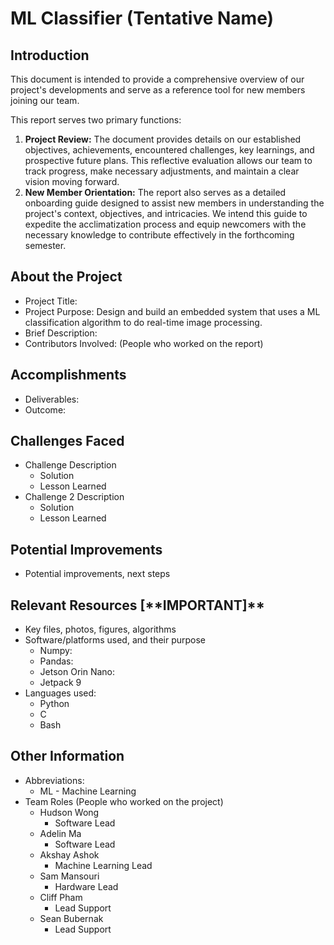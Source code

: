 # ML Classifier (Tentative Name)

## Introduction
This document is intended to provide a comprehensive overview of our project's developments and serve as a reference tool for new members joining our team.

This report serves two primary functions:

1. **Project Review:** The document provides details on our established objectives, achievements, encountered challenges, key learnings, and prospective future plans. This reflective evaluation allows our team to track progress, make necessary adjustments, and maintain a clear vision moving forward.  
2. **New Member Orientation:** The report also serves as a detailed onboarding guide designed to assist new members in understanding the project's context, objectives, and intricacies. We intend this guide to expedite the acclimatization process and equip newcomers with the necessary knowledge to contribute effectively in the forthcoming semester.

## About the Project

* Project Title:  
* Project Purpose: Design and build an embedded system that uses a ML classification algorithm to do real-time image processing. 
* Brief Description:  
* Contributors Involved: (People who worked on the report)  

## Accomplishments

* Deliverables:  
* Outcome:

## Challenges Faced

* Challenge Description  
  * Solution  
  * Lesson Learned  
* Challenge 2 Description  
  * Solution  
  * Lesson Learned

## Potential Improvements

* Potential improvements, next steps

## Relevant Resources \[\*\*IMPORTANT\]**

* Key files, photos, figures, algorithms  
* Software/platforms used, and their purpose  
  * Numpy:
  * Pandas:
  * Jetson Orin Nano:  
  * Jetpack 9
* Languages used:  
  * Python
  * C
  * Bash  

## Other Information

* Abbreviations:  
  * ML \- Machine Learning
* Team Roles (People who worked on the project)  
  * Hudson Wong  
    * Software Lead  
  * Adelin Ma  
    * Software Lead  
  * Akshay Ashok  
    * Machine Learning Lead
  * Sam Mansouri
    * Hardware Lead
  * Cliff Pham  
    * Lead Support
  * Sean Bubernak  
    * Lead Support
